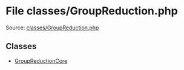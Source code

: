 File classes/GroupReduction.php
=========

Source: [classes/GroupReduction.php](https://github.com/PrestaShop/PrestaShop/blob/1.6.1.3/classes/GroupReduction.php)


Classes
-------

* [GroupReductionCore](class.GroupReductionCore.md)

